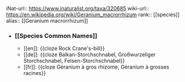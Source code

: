 iNat-url:: https://www.inaturalist.org/taxa/320685
wiki-url:: https://en.wikipedia.org/wiki/Geranium_macrorrhizum
rank:: [[species]]
alias:: [[Geranium macrorrhizum]]
- ### [[Species Common Names]]
	- [[en]]: {{cloze Rock Crane's-bill}}
	- [[de]]: {{cloze Balkan-Storchschnabel, Großwurzeliger Storchschnabel, Felsen-Storchschnabel}}
	- [[fr]]: {{cloze Géranium à gros rhizome, Géranium à grosses racines}}
